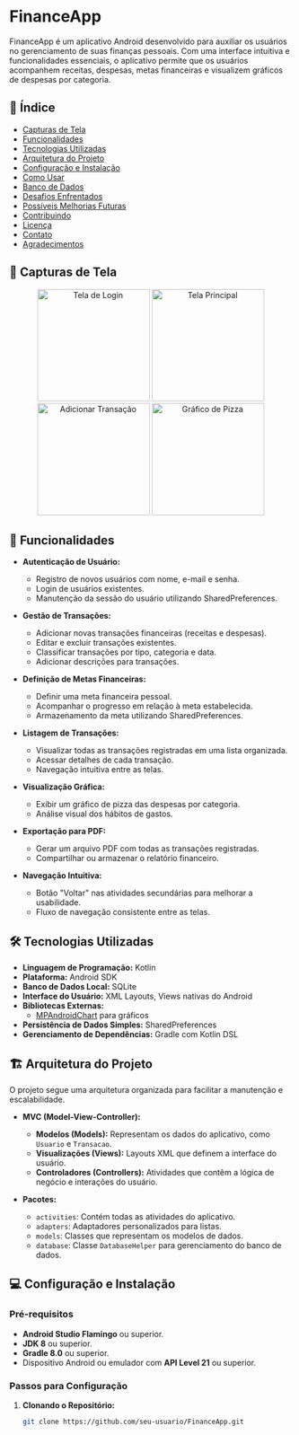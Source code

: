 # FinanceApp

FinanceApp é um aplicativo Android desenvolvido para auxiliar os usuários no gerenciamento de suas finanças pessoais. Com uma interface intuitiva e funcionalidades essenciais, o aplicativo permite que os usuários acompanhem receitas, despesas, metas financeiras e visualizem gráficos de despesas por categoria.

## 📖 Índice

- [Capturas de Tela](#-capturas-de-tela)
- [Funcionalidades](#-funcionalidades)
- [Tecnologias Utilizadas](#-tecnologias-utilizadas)
- [Arquitetura do Projeto](#-arquitetura-do-projeto)
- [Configuração e Instalação](#-configuração-e-instalação)
- [Como Usar](#-como-usar)
- [Banco de Dados](#-banco-de-dados)
- [Desafios Enfrentados](#-desafios-enfrentados)
- [Possíveis Melhorias Futuras](#-possíveis-melhorias-futuras)
- [Contribuindo](#-contribuindo)
- [Licença](#-licença)
- [Contato](#-contato)
- [Agradecimentos](#-agradecimentos)

## 📱 Capturas de Tela

<!-- Adicione aqui imagens do aplicativo para ilustrar as telas principais -->
<!-- Exemplo: -->
<p align="center">
  <img src="screenshots/login.png" alt="Tela de Login" width="200">
  <img src="screenshots/main.png" alt="Tela Principal" width="200">
  <img src="screenshots/adicionar_transacao.png" alt="Adicionar Transação" width="200">
  <img src="screenshots/grafico_pizza.png" alt="Gráfico de Pizza" width="200">
</p>

## 📝 Funcionalidades

- **Autenticação de Usuário:**
  - Registro de novos usuários com nome, e-mail e senha.
  - Login de usuários existentes.
  - Manutenção da sessão do usuário utilizando SharedPreferences.

- **Gestão de Transações:**
  - Adicionar novas transações financeiras (receitas e despesas).
  - Editar e excluir transações existentes.
  - Classificar transações por tipo, categoria e data.
  - Adicionar descrições para transações.

- **Definição de Metas Financeiras:**
  - Definir uma meta financeira pessoal.
  - Acompanhar o progresso em relação à meta estabelecida.
  - Armazenamento da meta utilizando SharedPreferences.

- **Listagem de Transações:**
  - Visualizar todas as transações registradas em uma lista organizada.
  - Acessar detalhes de cada transação.
  - Navegação intuitiva entre as telas.

- **Visualização Gráfica:**
  - Exibir um gráfico de pizza das despesas por categoria.
  - Análise visual dos hábitos de gastos.

- **Exportação para PDF:**
  - Gerar um arquivo PDF com todas as transações registradas.
  - Compartilhar ou armazenar o relatório financeiro.

- **Navegação Intuitiva:**
  - Botão "Voltar" nas atividades secundárias para melhorar a usabilidade.
  - Fluxo de navegação consistente entre as telas.

## 🛠️ Tecnologias Utilizadas

- **Linguagem de Programação:** Kotlin
- **Plataforma:** Android SDK
- **Banco de Dados Local:** SQLite
- **Interface do Usuário:** XML Layouts, Views nativas do Android
- **Bibliotecas Externas:**
  - [MPAndroidChart](https://github.com/PhilJay/MPAndroidChart) para gráficos
- **Persistência de Dados Simples:** SharedPreferences
- **Gerenciamento de Dependências:** Gradle com Kotlin DSL

## 🏗️ Arquitetura do Projeto

O projeto segue uma arquitetura organizada para facilitar a manutenção e escalabilidade.

- **MVC (Model-View-Controller):**
  - **Modelos (Models):** Representam os dados do aplicativo, como `Usuario` e `Transacao`.
  - **Visualizações (Views):** Layouts XML que definem a interface do usuário.
  - **Controladores (Controllers):** Atividades que contêm a lógica de negócio e interações do usuário.

- **Pacotes:**
  - `activities`: Contém todas as atividades do aplicativo.
  - `adapters`: Adaptadores personalizados para listas.
  - `models`: Classes que representam os modelos de dados.
  - `database`: Classe `DatabaseHelper` para gerenciamento do banco de dados.

## 💻 Configuração e Instalação

### Pré-requisitos

- **Android Studio Flamingo** ou superior.
- **JDK 8** ou superior.
- **Gradle 8.0** ou superior.
- Dispositivo Android ou emulador com **API Level 21** ou superior.

### Passos para Configuração

1. **Clonando o Repositório:**

   ```bash
   git clone https://github.com/seu-usuario/FinanceApp.git
